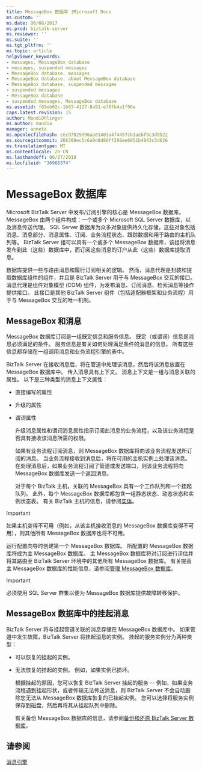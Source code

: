 ```yaml
---
title: MessageBox 数据库 |Microsoft Docs
ms.custom: ''
ms.date: 06/08/2017
ms.prod: biztalk-server
ms.reviewer: ''
ms.suite: ''
ms.tgt_pltfrm: ''
ms.topic: article
helpviewer_keywords:
- messages, MessageBox database
- messages, suspended messages
- MessageBox database, messages
- MessageBox database, about MessageBox database
- MessageBox database, suspended messages
- suspended messages
- MessageBox database
- suspended messages, MessageBox database
ms.assetid: f89eb02c-1b83-4127-8a91-e78fb4a1f96e
caps.latest.revision: 15
author: MandiOhlinger
ms.author: mandia
manager: anneta
ms.openlocfilehash: cec97829d96aa81403a4f4457cb1aebf9c3d9522
ms.sourcegitcommit: 266308ec5c6a9d8d80ff298ee6051b4843c5d626
ms.translationtype: MT
ms.contentlocale: zh-CN
ms.lasthandoff: 06/27/2018
ms.locfileid: "36966374"
---
```

# <a name="the-messagebox-database"></a>MessageBox 数据库
Microsoft BizTalk Server 中发布/订阅引擎的核心是 MessageBox 数据库。 MessageBox 由两个组件构成：一个或多个 Microsoft SQL Server 数据库，以及消息传送代理。 SQL Server 数据库为众多对象提供持久化存储，这些对象包括消息、消息部分、消息属性、订阅、业务流程状态、跟踪数据和用于路由的主机队列等。 BizTalk Server 组可以具有一个或多个 MessageBox 数据库，该组将消息发布到此（这些）数据库中，而订阅这些消息的订户从此（这些）数据库提取消息。  
  
 数据库提供一些与路由消息和履行订阅相关的逻辑。 然而，消息代理是封装和提取数据库组件的组件，并且是 BizTalk Server 用于与 MessageBox 交互的接口。 消息代理是组件对象模型 (COM) 组件，为发布消息、订阅消息、检索消息等操作提供接口。 此接口是其他 BizTalk Server 组件（包括适配器框架和业务流程）用于与 MessageBox 交互的唯一机制。  
  
## <a name="the-messagebox-and-the-message"></a>MessageBox 和消息  
 MessageBox 数据库订阅是一组既定信息和服务信息。 既定（或谓词）信息是消息必须满足的条件。 服务信息是有关如何处理满足条件的消息的信息。 所有这些信息都存储在一组调用消息和业务流程引擎的表中。  
  
 BizTalk Server 在接收消息后，将在管道中处理该消息，然后将该消息放置在 MessageBox 数据库中。 传入消息具有上下文。 消息上下文是一组与消息关联的属性。 以下是三种类型的消息上下文属性：  
  
- 直接编写的属性  
  
- 升级的属性  
  
- 谓词属性  
  
  升级消息属性和谓词消息属性指示订阅此消息的业务流程，以及该业务流程是否具有接收该消息所需的权限。  
  
  如果有业务流程订阅消息，则 MessageBox 数据库将向该业务流程发送所订阅的消息。 当业务流程接收到消息后，将在可用的主机实例上处理该消息。 在处理消息后，如果业务流程订阅了管道或发送端口，则该业务流程将向 MessageBox 数据库发送一个返回消息。  
  
  对于每个 BizTalk 主机，关联的 MessageBox 具有一个工作队列和一个挂起队列。 此外，每个 MessageBox 数据库都包含一组静态状态、动态状态和实例状态表。 有关 BizTalk 主机的信息，请参阅[实体](../core/entities.md)。  
  
> [!IMPORTANT]
>  如果主机变得不可用（例如，从该主机接收消息的 MessageBox 数据库变得不可用），则其他所有 MessageBox 数据库也将不可用。  
  
 运行配置向导时创建第一个 MessageBox 数据库。 所配置的 MessageBox 数据库将成为主 MessageBox 数据库。 主 MessageBox 数据库将对订阅进行评估并将其路由至 BizTalk Server 环境中的其他所有 MessageBox 数据库。 有关提高主 MessageBox 数据库的性能信息，请参阅[管理 MessageBox 数据库](../core/managing-messagebox-databases.md)。  
  
> [!IMPORTANT]
>  必须使用 SQL Server 群集以便为 MessageBox 数据库提供故障转移保护。  
  
## <a name="suspended-messages-in-the-messagebox-database"></a>MessageBox 数据库中的挂起消息  
 BizTalk Server 将与挂起管道关联的消息存储在 MessageBox 数据库中。 如果管道中发生故障，BizTalk Server 将挂起消息的实例。 挂起的服务实例分为两种类型：  
  
- 可以恢复的挂起的实例。  
  
- 无法恢复的挂起的实例。 例如，如果实例已损坏。  
  
  根据挂起的原因，您可以恢复 BizTalk Server 挂起的服务 -- 例如，如果业务流程遇到挂起形状，或者传输无法传送消息，则 BizTalk Server 不会自动删除您无法从 MessageBox 数据库恢复的已挂起实例。 您可以选择将服务实例保存到磁盘，然后再将其从挂起队列中删除。  
  
  有关备份 MessageBox 数据库的信息，请参阅[备份和还原 BizTalk Server 数据库](../core/backing-up-and-restoring-biztalk-server.md)。  
  
## <a name="see-also"></a>请参阅  
 [消息引擎](../core/the-messaging-engine.md)